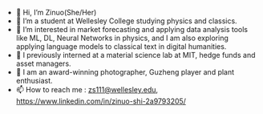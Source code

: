 - 👋 Hi, I’m Zinuo(She/Her) 
- 🌱 I’m a student at Wellesley College studying physics and classics. 
- 💞️ I’m interested in market forecasting and applying data analysis tools like ML, DL, Neural Networks in physics, and I am also exploring applying language models to classical text in digital humanities.
- 👣 I previously interned at a material science lab at MIT, hedge funds and asset managers.
- 💃 I am an award-winning photographer, Guzheng player and plant enthusiast. 
- 📫 How to reach me : zs111@wellesley.edu, https://www.linkedin.com/in/zinuo-shi-2a9793205/
  

